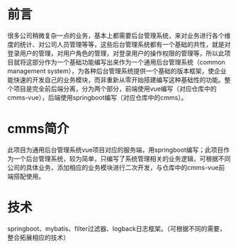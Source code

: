 # 前言
很多公司稍微复杂一点的业务，基本上都需要后台管理系统，来对业务进行各个维度的统计、对公司人员管理等等，这些后台管理系统都有一个基础的共性，就是对登录用户的管理，对用户角色的管理，对登录用户的操作权限的管理等，所以此项目就将这部分作为一个基础功能编写出来作为一个通用后台管理系统（common management system），为各种后台管理系统提供一个基础的版本框架，使企业能快速的开发自己的业务模块，而非重新从零开始搭建编写这种基础性的功能。整个项目是完全前后端分离，分为两个部分，前端使用vue编写（对应仓库中的cmms-vue），后端使用springboot编写（对应仓库中的cmms）。
# cmms简介
此项目为通用后台管理系统vue项目对应的服务端，用springboot编写；此项目作为一个后台管理系统，较为简单，只编写了系统管理相关的业务逻辑，可根据不同公司的具体业务，添加相应的业务模块进行二次开发，与仓库中的cmms-vue前端搭配使用。
# 技术
springboot、mybatis、filter过滤器、logback日志框架。（可根据不同的需要，整合拓展相应的技术）
